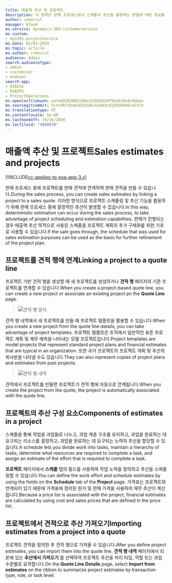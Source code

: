 ```yaml
---
title: 매출액 추산 및 프로젝트
description: 이 항목은 판매 프로세스에서 스케줄과 추산을 활용하는 방법에 대한 정보를 제공합니다.
author: ruhercul
manager: kfend
ms.service: dynamics-365-customerservice
ms.custom:
- dyn365-projectservice
ms.date: 03/01/2019
ms.topic: article
ms.author: ruhercul
audience: Admin
search.audienceType:
- admin
- customizer
- enduser
search.app:
- D365CE
- D365PS
- ProjectOperations
ms.openlocfilehash: eafe60362003198a223026526f56261de414bb4a
ms.sourcegitcommit: 5c4c9bf3ba018562d6cb3443c01d550489c415fa
ms.translationtype: HT
ms.contentlocale: ko-KR
ms.lasthandoff: 10/16/2020
ms.locfileid: "4080070"
---
```

# <a name="sales-estimates-and-projects"></a><span data-ttu-id="2fe57-103">매출액 추산 및 프로젝트</span><span class="sxs-lookup"><span data-stu-id="2fe57-103">Sales estimates and projects</span></span>

[!INCLUDE[cc-applies-to-psa-app-3.x](../includes/cc-applies-to-psa-app-3x.md)]

<span data-ttu-id="2fe57-104">판매 프로세스 중에 프로젝트를 판매 견적에 연계하여 판매 견적을 만들 수 있습니다.</span><span class="sxs-lookup"><span data-stu-id="2fe57-104">During the sales process, you can create sales estimates by linking a project to a sales quote.</span></span> <span data-ttu-id="2fe57-105">이러한 방식으로 프로젝트 스케줄링 및 추산 기능을 활용하기 위해 판매 프로세스 중에 결정적인 추산이 발생할 수 있습니다.</span><span class="sxs-lookup"><span data-stu-id="2fe57-105">In this way, deterministic estimation can occur during the sales process, to take advantage of project scheduling and estimation capabilities.</span></span> <span data-ttu-id="2fe57-106">판매가 진행되는 경우 매출액 추산 목적으로 사용된 스케줄을 프로젝트 계획의 추가 구체화를 위한 기초로 사용할 수 있습니다.</span><span class="sxs-lookup"><span data-stu-id="2fe57-106">If the sale goes through, the schedule that was used for sales estimation purposes can be used as the basis for further refinement of the project plan.</span></span>

## <a name="linking-a-project-to-a-quote-line"></a><span data-ttu-id="2fe57-107">프로젝트를 견적 행에 연계</span><span class="sxs-lookup"><span data-stu-id="2fe57-107">Linking a project to a quote line</span></span>

<span data-ttu-id="2fe57-108">프로젝트 기반 견적 행을 생성할 때 새 프로젝트를 생성하거나 **견적 행** 페이지의 기존 프로젝트를 연계할 수 있습니다.</span><span class="sxs-lookup"><span data-stu-id="2fe57-108">When you create a project-based quote line, you can create a new project or associate an existing project pn the **Quote Line** page.</span></span> 

> ![견적 행 양식](media/project-8.png)
 
<span data-ttu-id="2fe57-110">견적 행 내역에서 새 프로젝트를 만들 때 프로젝트 템플릿을 활용할 수 있습니다.</span><span class="sxs-lookup"><span data-stu-id="2fe57-110">When you create a new project from the quote line details, you can take advantage of project templates.</span></span> <span data-ttu-id="2fe57-111">프로젝트 템플릿은 조직에서 일반적인 표준 프로젝트 계획 및 재무 예측을 나타내는 모델 프로젝트입니다.</span><span class="sxs-lookup"><span data-stu-id="2fe57-111">Project templates are model projects that represent standard project plans and financial estimates that are typical in an organization.</span></span> <span data-ttu-id="2fe57-112">또한 과거 프로젝트의 프로젝트 계획 및 추산의 복사본을 나타낼 수도 있습니다.</span><span class="sxs-lookup"><span data-stu-id="2fe57-112">They can also represent copies of project plans and estimates from past projects.</span></span>

> ![견적 행 내역](media/project-9.png)
  
<span data-ttu-id="2fe57-114">견적에서 프로젝트를 만들면 프로젝트가 견적 행에 자동으로 연계됩니다.</span><span class="sxs-lookup"><span data-stu-id="2fe57-114">When you create the project from the quote, the project is automatically associated with the quote line.</span></span>

## <a name="components-of-estimates-in-a-project"></a><span data-ttu-id="2fe57-115">프로젝트의 추산 구성 요소</span><span class="sxs-lookup"><span data-stu-id="2fe57-115">Components of estimates in a project</span></span>

<span data-ttu-id="2fe57-116">스케줄을 통해 작업을 과업들로 나누고, 과업 계층 구조를 유지하고, 과업을 완료하는 데 요구되는 리소스를 결정하고, 과업을 완료하는 데 요구되는 노력의 추산을 할당할 수 있습니다.</span><span class="sxs-lookup"><span data-stu-id="2fe57-116">A schedule lets you divide work into tasks, maintain a hierarchy of tasks, determine what resources are required to complete a task, and assign an estimate of the effort that is required to complete a task.</span></span>

<span data-ttu-id="2fe57-117">**프로젝트** 페이지에서 **스케줄** 탭의 필드를 사용하여 작업 노력을 정의하고 추산을 스케줄링할 수 있습니다.</span><span class="sxs-lookup"><span data-stu-id="2fe57-117">You can define the work effort and schedule estimates by using the fields on the **Schedule** tab of the **Project** page.</span></span> <span data-ttu-id="2fe57-118">가격표는 프로젝트와 연계되어 있기 때문에 가격표에 정의된 원가 및 판매 가격을 사용하여 재무 추산이 계산됩니다.</span><span class="sxs-lookup"><span data-stu-id="2fe57-118">Because a price list is associated with the project, financial estimates are calculated by using cost and sales prices that are defined in the price list.</span></span>

## <a name="importing-estimates-from-a-project-into-a-quote"></a><span data-ttu-id="2fe57-119">프로젝트에서 견적으로 추산 가져오기</span><span class="sxs-lookup"><span data-stu-id="2fe57-119">Importing estimates from a project into a quote</span></span>

<span data-ttu-id="2fe57-120">프로젝트 견적을 정의한 후 견적 행으로 가져올 수 있습니다.</span><span class="sxs-lookup"><span data-stu-id="2fe57-120">After you define project estimates, you can import them into the quote line.</span></span> <span data-ttu-id="2fe57-121">**견적 행 내역** 페이지에서 리본에 있는 **추산에서 가져오기** 를 선택하여 프로젝트 추산을 처리 타입, 역할 또는 과업 수준별로 요약합니다.</span><span class="sxs-lookup"><span data-stu-id="2fe57-121">On the **Quote Line Details** page, select **Import from estimates** on the ribbon to summarize project estimates by transaction type, role, or task level.</span></span>
